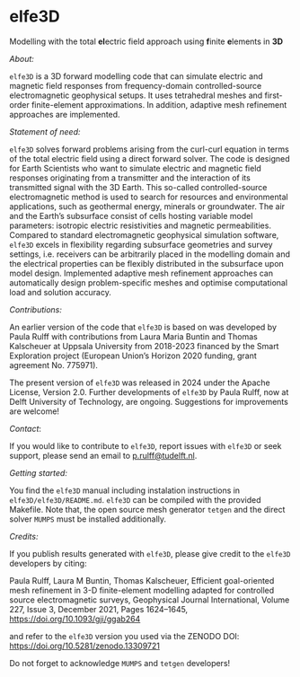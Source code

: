 # elfe3D
Modelling with the total **el**ectric field approach using **f**inite **e**lements in **3D**

_About:_

`elfe3D` is a 3D forward modelling code that can simulate electric and magnetic field responses from frequency-domain controlled-source electromagnetic geophysical setups. It uses tetrahedral meshes and first-order finite-element approximations. In addition, adaptive mesh refinement approaches are implemented.

_Statement of need:_

`elfe3D`  solves forward problems arising from the curl-curl equation in terms of the total electric field using a direct forward solver. The code is designed for Earth Scientists who want to simulate electric and magnetic field responses originating from a transmitter and the interaction of its transmitted signal with the 3D Earth. This so-called controlled-source electromagnetic method is used to search for resources and environmental applications, such as geothermal energy, minerals or groundwater. The air and the Earth’s subsurface consist of cells hosting variable model parameters: isotropic electric resistivities and magnetic permeabilities. Compared to standard electromagnetic geophysical simulation software, `elfe3D` excels in flexibility regarding subsurface geometries and survey settings, i.e. receivers can be arbitrarily placed in the modelling domain and the electrical properties can be flexibly distributed in the subsurface upon model design. Implemented adaptive mesh refinement approaches can automatically design problem-specific meshes and optimise computational load and solution accuracy.

_Contributions:_

An earlier version of the code that `elfe3D` is based on was developed by Paula Rulff with contributions from Laura Maria Buntin and Thomas Kalscheuer at Uppsala University from 2018-2023 financed by the Smart Exploration project (European Union’s Horizon 2020 funding, grant agreement No. 775971).

The present version of `elfe3D` was released in 2024 under the Apache License, Version 2.0. Further developments of `elfe3D` by Paula Rulff, now at Delft University of Technology, are ongoing. Suggestions for improvements are welcome!

_Contact_: 

If you would like to contribute to `elfe3D`, report issues with `elfe3D` or seek support, please send an email to p.rulff@tudelft.nl.

_Getting started:_

You find the `elfe3D` manual including instalation instructions in `elfe3D/elfe3D/README.md`.
`elfe3D` can be compiled with the provided Makefile.
Note that, the open source mesh generator `tetgen` and the direct solver `MUMPS` must be installed additionally.

_Credits:_

If you publish results generated with `elfe3D`, please give credit to the `elfe3D` developers by citing:

Paula Rulff, Laura M Buntin, Thomas Kalscheuer, Efficient goal-oriented  mesh refinement in 3-D finite-element modelling adapted for controlled source electromagnetic surveys, Geophysical Journal International, Volume 227, Issue
3, December 2021, Pages 1624–1645, https://doi.org/10.1093/gji/ggab264

and refer to the `elfe3D` version you used via the ZENODO DOI: https://doi.org/10.5281/zenodo.13309721

Do not forget to acknowledge `MUMPS` and `tetgen` developers!

